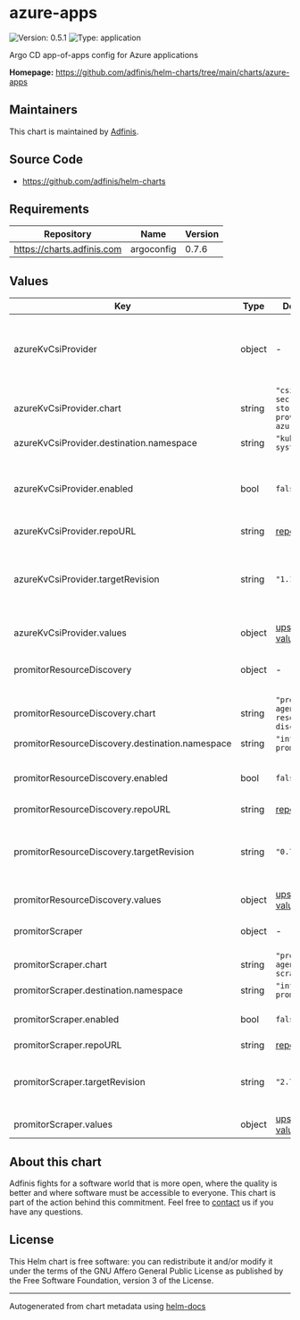 # azure-apps

![Version: 0.5.1](https://img.shields.io/badge/Version-0.5.1-informational?style=flat-square) ![Type: application](https://img.shields.io/badge/Type-application-informational?style=flat-square)

Argo CD app-of-apps config for Azure applications

**Homepage:** <https://github.com/adfinis/helm-charts/tree/main/charts/azure-apps>

## Maintainers
This chart is maintained by [Adfinis](https://adfinis.com/?pk_campaign=github&pk_kwd=helm-charts).

## Source Code

* <https://github.com/adfinis/helm-charts>

## Requirements

| Repository | Name | Version |
|------------|------|---------|
| https://charts.adfinis.com | argoconfig | 0.7.6 |

## Values

| Key | Type | Default | Description |
|-----|------|---------|-------------|
| azureKvCsiProvider | object | - | [secrets-store-csi-driver-provider-azure](https://github.com/Azure/secrets-store-csi-driver-provider-azure) ([example](./examples/secrets-store-csi-driver-provider-azure.yaml)) |
| azureKvCsiProvider.chart | string | `"csi-secrets-store-provider-azure"` | Chart |
| azureKvCsiProvider.destination.namespace | string | `"kube-system"` | Namespace |
| azureKvCsiProvider.enabled | bool | `false` | Enable secrets-store-csi-driver-provider-azure |
| azureKvCsiProvider.repoURL | string | [repo](https://azure.github.io/secrets-store-csi-driver-provider-azure/charts) | Repo URL |
| azureKvCsiProvider.targetRevision | string | `"1.1.*"` | [csi-secrets-store-provider-azure Helm chart](https://github.com/Azure/secrets-store-csi-driver-provider-azure/tree/master/charts/csi-secrets-store-provider-azure) version |
| azureKvCsiProvider.values | object | [upstream values](https://github.com/Azure/secrets-store-csi-driver-provider-azure/blob/master/charts/csi-secrets-store-provider-azure/values.yaml) | Helm values |
| promitorResourceDiscovery | object | - | [promitor](https://promitor.io/) resource discovery ([example](./examples/promitor.yaml)) |
| promitorResourceDiscovery.chart | string | `"promitor-agent-resource-discovery"` | Chart |
| promitorResourceDiscovery.destination.namespace | string | `"infra-promitor"` | Namespace |
| promitorResourceDiscovery.enabled | bool | `false` | Enable promitor resource discovery |
| promitorResourceDiscovery.repoURL | string | [repo](https://charts.promitor.io) | Repo URL |
| promitorResourceDiscovery.targetRevision | string | `"0.7.*"` | [promitor-agent-resource-discovery Helm chart](https://github.com/promitor/charts/tree/main/promitor-agent-resource-discovery) version |
| promitorResourceDiscovery.values | object | [upstream values](https://github.com/promitor/charts/blob/main/promitor-agent-resource-discovery/values.yaml) | Helm values |
| promitorScraper | object | - | [promitor](https://promitor.io/) scraper ([example](./examples/promitor.yaml)) |
| promitorScraper.chart | string | `"promitor-agent-scraper"` | Chart |
| promitorScraper.destination.namespace | string | `"infra-promitor"` | Namespace |
| promitorScraper.enabled | bool | `false` | Enable promitor scraper |
| promitorScraper.repoURL | string | [repo](https://charts.promitor.io) | Repo URL |
| promitorScraper.targetRevision | string | `"2.7.*"` | [promitor-agent-scraper Helm chart](https://github.com/promitor/charts/tree/main/promitor-agent-scraper) version |
| promitorScraper.values | object | [upstream values](https://github.com/promitor/charts/blob/main/promitor-agent-scraper/values.yaml) | Helm values |

## About this chart

Adfinis fights for a software world that is more open, where the quality is
better and where software must be accessible to everyone. This chart
is part of the action behind this commitment. Feel free to
[contact](https://adfinis.com/kontakt/?pk_campaign=github&pk_kwd=helm-charts)
us if you have any questions.

## License

This Helm chart is free software: you can redistribute it and/or modify it under the terms
of the GNU Affero General Public License as published by the Free Software Foundation,
version 3 of the License.

----------------------------------------------
Autogenerated from chart metadata using [helm-docs](https://github.com/norwoodj/helm-docs/)
